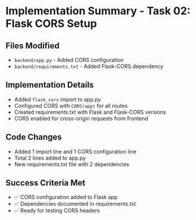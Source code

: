 # Implementation Summary - Task 02: Flask CORS Setup

## Files Modified
- `backend/app.py` - Added CORS configuration
- `backend/requirements.txt` - Added Flask-CORS dependency

## Implementation Details
- Added `flask_cors` import to app.py
- Configured CORS with `CORS(app)` for all routes
- Created requirements.txt with Flask and Flask-CORS versions
- CORS enabled for cross-origin requests from frontend

## Code Changes
- Added 1 import line and 1 CORS configuration line
- Total 2 lines added to app.py
- New requirements.txt file with 2 dependencies

## Success Criteria Met
- ✅ CORS configuration added to Flask app
- ✅ Dependencies documented in requirements.txt
- ✅ Ready for testing CORS headers
